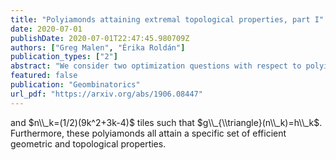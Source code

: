 ```yaml
---
title: "Polyiamonds attaining extremal topological properties, part I"
date: 2020-07-01
publishDate: 2020-07-01T22:47:45.980709Z
authors: ["Greg Malen", "Érika Roldán"]
publication_types: ["2"]
abstract: "We consider two optimization questions with respect to polyiamonds. What is the maximum number of holes that a polyiamond with $n$ tiles can enclose, and what is the minimum number of tiles required to construct a polyiamond with $h$ holes? These numbers will be given by the sequences $f\\_{\\triangle}(h)$ and $g\\_{\\triangle}(h)$, respectively. In this paper, we construct a sequence of polyiamonds with $h\\_k = \\frac{3}{2}(k^2-k)$ holes "
featured: false
publication: "Geombinatorics"
url_pdf: "https://arxiv.org/abs/1906.08447"
---
```


and $n\\_k=(1/2)(9k^2+3k-4)$ tiles such that $g\\_{\\triangle}(n\\_k)=h\\_k$. Furthermore, these polyiamonds all attain a specific set of efficient geometric and topological properties.
